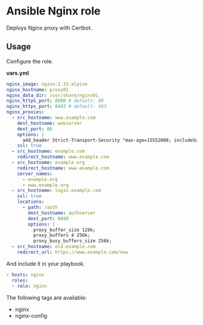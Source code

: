 # Ansible Nginx role

Deploys Nginx proxy with Certbot.

## Usage

Configure the role.

**vars.yml**

```yml
nginx_image: nginx:1.15-alpine
nginx_hostname: proxy01
nginx_data_dir: /usr/share/nginx01
nginx_https_port: 8080 # default: 80
nginx_https_port: 8443 # default: 443
nginx_proxies:
  - src_hostname: www.example.com
    dest_hostname: webserver
    dest_port: 80
    options: |
      add_header Strict-Transport-Security "max-age=15552000; includeSubdomains;"
    ssl: true
  - src_hostname: example.com
    redirect_hostname: www.example.com
  - src_hostname: example.org
    redirect_hostname: www.example.com
    server_names:
      - example.org
      - www.example.org
  - src_hostname: login.example.com
    ssl: true
    locations:
      - path: /auth
        dest_hostname: authserver
        dest_port: 8080
        options: |
          proxy_buffer_size 128k;
          proxy_buffers 4 256k;
          proxy_busy_buffers_size 256k;
  - src_hostname: old.example.com
    redirect_url: https://www.example.com/new
```

And include it in your playbook.

```yml
- hosts: nginx
  roles:
  - role: nginx
```

The following tags are available:

* nginx
* nginx-config
